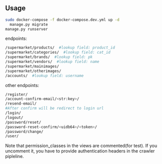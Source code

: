 
## Usage

```bash
sudo docker-compose -f docker-compose.dev.yml up -d
  manage.py migrate
manage.py runserver
```
endpoints:
```bash
/supermarket/products/  #lookup field: product_id
/supermarket/categories/  #lookup field: cat_id
/supermarket/brands/  #lookup field: pk
/supermarket/vendors/  #lookup field: name
/supermarket/mainimages/  
/supermarket/otherimages/
/accounts/  #lookup field: username
```
other endpoints:
```bash
/register/
/account-confirm-email/<str:key>/
/resend-email/
#After confirm will be redirect to login url
/login/
/logout/
/password/reset/
/password-reset-confirm/<uidb64>/<token>/
/password/change/ 
/user/

```

Note that permission_classes in the views are commented(for test). If you uncomment it, you have to provide authentication headers in the crawler pipleline.
